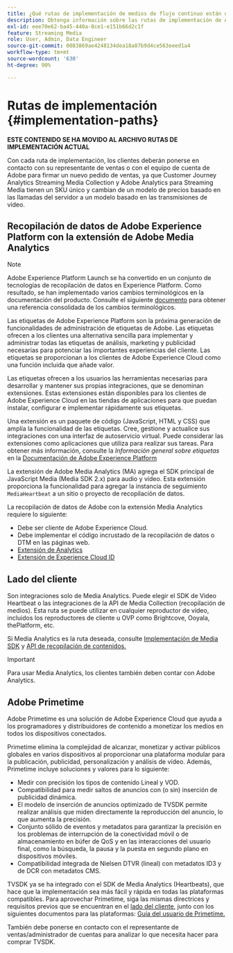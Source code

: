 ```yaml
---
title: ¿Qué rutas de implementación de medios de flujo continuo están disponibles?
description: Obtenga información sobre las rutas de implementación de Adobe Streaming Media, incluida la recopilación de datos de Adobe Experience Platform.
exl-id: eee70e62-ba45-440a-8ce1-e151b66d2c1f
feature: Streaming Media
role: User, Admin, Data Engineer
source-git-commit: 0083869ae4248134dea18a87b9d4ce563eeed1a4
workflow-type: tm+mt
source-wordcount: '630'
ht-degree: 90%

---
```


# Rutas de implementación {#implementation-paths}

**ESTE CONTENIDO SE HA MOVIDO AL ARCHIVO RUTAS DE IMPLEMENTACIÓN ACTUAL**

Con cada ruta de implementación, los clientes deberán ponerse en contacto con su representante de ventas o con el equipo de cuenta de Adobe para firmar un nuevo pedido de ventas, ya que Customer Journey Analytics Streaming Media Collection y Adobe Analytics para Streaming Media tienen un SKU único y cambian de un modelo de precios basado en las llamadas del servidor a un modelo basado en las transmisiones de vídeo.

## Recopilación de datos de Adobe Experience Platform con la extensión de Adobe Media Analytics

>[!NOTE]
>Adobe Experience Platform Launch se ha convertido en un conjunto de tecnologías de recopilación de datos en Experience Platform. Como resultado, se han implementado varios cambios terminológicos en la documentación del producto. Consulte el siguiente [documento](https://experienceleague.adobe.com/docs/experience-platform/tags/term-updates.html?lang=es) para obtener una referencia consolidada de los cambios terminológicos.


Las etiquetas de Adobe Experience Platform son la próxima generación de funcionalidades de administración de etiquetas de Adobe. Las etiquetas ofrecen a los clientes una alternativa sencilla para implementar y administrar todas las etiquetas de análisis, marketing y publicidad necesarias para potenciar las importantes experiencias del cliente. Las etiquetas se proporcionan a los clientes de Adobe Experience Cloud como una función incluida que añade valor.

Las etiquetas ofrecen a los usuarios las herramientas necesarias para desarrollar y mantener sus propias integraciones, que se denominan extensiones. Estas extensiones están disponibles para los clientes de Adobe Experience Cloud en las tiendas de aplicaciones para que puedan instalar, configurar e implementar rápidamente sus etiquetas.

Una extensión es un paquete de código (JavaScript, HTML y CSS) que amplía la funcionalidad de las etiquetas. Cree, gestione y actualice sus integraciones con una interfaz de autoservicio virtual. Puede considerar las extensiones como aplicaciones que utiliza para realizar sus tareas. Para obtener más información, consulte la *Información general sobre etiquetas* en la [Documentación de Adobe Experience Platform](https://experienceleague.adobe.com/docs/experience-platform/tags/home.html?lang=es)

La extensión de Adobe Media Analytics (MA) agrega el SDK principal de JavaScript Media (Media SDK 2.x) para audio y vídeo. Esta extensión proporciona la funcionalidad para agregar la instancia de seguimiento `MediaHeartbeat` a un sitio o proyecto de recopilación de datos.

La recopilación de datos de Adobe con la extensión Media Analytics requiere lo siguiente:
* Debe ser cliente de Adobe Experience Cloud.
* Debe implementar el código incrustado de la recopilación de datos o DTM en las páginas web.
* [Extensión de Analytics](https://experienceleague.adobe.com/docs/experience-platform/tags/extensions/adobe/analytics/overview.html?lang=es)
* [Extensión de Experience Cloud ID](https://experienceleague.adobe.com/docs/experience-platform/tags/extensions/adobe/id-service/overview.html?lang=es)


## Lado del cliente

Son integraciones solo de Media Analytics. Puede elegir el SDK de Video Heartbeat o las integraciones de la API de Media Collection (recopilación de medios). Esta ruta se puede utilizar en cualquier reproductor de vídeo, incluidos los reproductores de cliente u OVP como Brightcove, Ooyala, thePlatform, etc.

Si Media Analytics es la ruta deseada, consulte [Implementación de Media SDK](/help/legacy/setup/legacy-setup-overview.md) y [API de recopilación de contenidos.](/help/implementation/media-collection-api/mc-api-overview.md)

>[!IMPORTANT]
>Para usar Media Analytics, los clientes también deben contar con Adobe Analytics.

## Adobe Primetime

Adobe Primetime es una solución de Adobe Experience Cloud que ayuda a los programadores y distribuidores de contenido a monetizar los medios en todos los dispositivos conectados.

Primetime elimina la complejidad de alcanzar, monetizar y activar públicos globales en varios dispositivos al proporcionar una plataforma modular para la publicación, publicidad, personalización y análisis de vídeo. Además, Primetime incluye soluciones y valores para lo siguiente:

* Medir con precisión los tipos de contenido Lineal y VOD.
* Compatibilidad para medir saltos de anuncios con (o sin) inserción de publicidad dinámica.
* El modelo de inserción de anuncios optimizado de TVSDK permite realizar análisis que miden directamente la reproducción del anuncio, lo que aumenta la precisión.
* Conjunto sólido de eventos y metadatos para garantizar la precisión en los problemas de interrupción de la conectividad móvil o de almacenamiento en búfer de QoS y en las interacciones del usuario final, como la búsqueda, la pausa y la puesta en segundo plano en dispositivos móviles.
* Compatibilidad integrada de Nielsen DTVR (lineal) con metadatos ID3 y de DCR con metadatos CMS.


TVSDK ya se ha integrado con el SDK de Media Analytics (Heartbeats), que hace que la implementación sea más fácil y rápida en todas las plataformas compatibles. Para aprovechar Primetime, siga las mismas directrices y requisitos previos que se encuentran en el [lado del cliente](/help/legacy/intro-to-ava/implementation-paths/client-side-path.md), junto con los siguientes documentos para las plataformas: [Guía del usuario de Primetime.](https://helpx.adobe.com/es/support/primetime.html)

También debe ponerse en contacto con el representante de ventas/administrador de cuentas para analizar lo que necesita hacer para comprar TVSDK.
